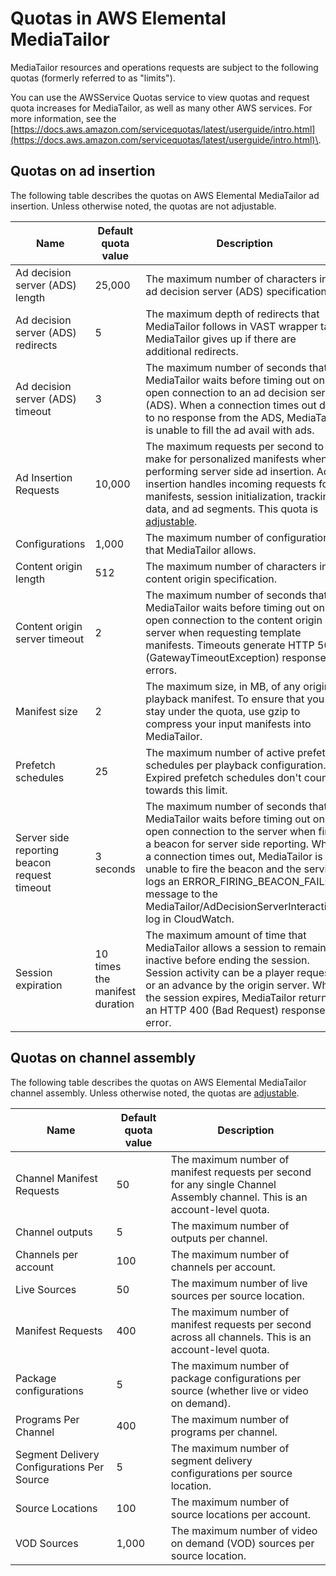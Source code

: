 # Quotas in AWS Elemental MediaTailor<a name="quotas"></a>

MediaTailor resources and operations requests are subject to the following quotas \(formerly referred to as "limits"\)\.

 You can use the AWSService Quotas service to view quotas and request quota increases for MediaTailor, as well as many other AWS services\. For more information, see the [https://docs.aws.amazon.com/servicequotas/latest/userguide/intro.html](https://docs.aws.amazon.com/servicequotas/latest/userguide/intro.html)\.

## Quotas on ad insertion<a name="ad-insertion-quotas"></a>

The following table describes the quotas on AWS Elemental MediaTailor ad insertion\. Unless otherwise noted, the quotas are not adjustable\.


| Name | Default quota value | Description | 
| --- | --- | --- | 
| Ad decision server \(ADS\) length | 25,000  | The maximum number of characters in an ad decision server \(ADS\) specification\.  | 
| Ad decision server \(ADS\) redirects | 5 | The maximum depth of redirects that MediaTailor follows in VAST wrapper tags\. MediaTailor gives up if there are additional redirects\. | 
| Ad decision server \(ADS\) timeout | 3 | The maximum number of seconds that MediaTailor waits before timing out on an open connection to an ad decision server \(ADS\)\. When a connection times out due to no response from the ADS, MediaTailor is unable to fill the ad avail with ads\. | 
| Ad Insertion Requests | 10,000 | The maximum requests per second to make for personalized manifests when performing server side ad insertion\. Ad insertion handles incoming requests for manifests, session initialization, tracking data, and ad segments\. This quota is [adjustable](https://console.aws.amazon.com/servicequotas/home/services/mediatailor/quotas/L-32FBC51C)\. | 
| Configurations | 1,000 | The maximum number of configurations that MediaTailor allows\.  | 
| Content origin length | 512  | The maximum number of characters in a content origin specification\.  | 
| Content origin server timeout | 2 | The maximum number of seconds that MediaTailor waits before timing out on an open connection to the content origin server when requesting template manifests\. Timeouts generate HTTP 504 \(GatewayTimeoutException\) response errors\.  | 
| Manifest size | 2 | The maximum size, in MB, of any origin playback manifest\. To ensure that you stay under the quota, use gzip to compress your input manifests into MediaTailor\. | 
| Prefetch schedules | 25 | The maximum number of active prefetch schedules per playback configuration\. Expired prefetch schedules don't count towards this limit\.  | 
| Server side reporting beacon request timeout | 3 seconds | The maximum number of seconds that MediaTailor waits before timing out on an open connection to the server when firing a beacon for server side reporting\. When a connection times out, MediaTailor is unable to fire the beacon and the service logs an ERROR\_FIRING\_BEACON\_FAILED message to the MediaTailor/AdDecisionServerInteractions log in CloudWatch\. | 
| Session expiration  | 10 times the manifest duration | The maximum amount of time that MediaTailor allows a session to remain inactive before ending the session\. Session activity can be a player request or an advance by the origin server\. When the session expires, MediaTailor returns an HTTP 400 \(Bad Request\) response error\. | 

## Quotas on channel assembly<a name="channel-assembly-quotas"></a>

The following table describes the quotas on AWS Elemental MediaTailor channel assembly\. Unless otherwise noted, the quotas are [adjustable](https://console.aws.amazon.com/servicequotas/home/services/mediatailor/quotas)\.


| Name | Default quota value | Description | 
| --- | --- | --- | 
| Channel Manifest Requests | 50 | The maximum number of manifest requests per second for any single Channel Assembly channel\. This is an account\-level quota\. | 
| Channel outputs | 5 | The maximum number of outputs per channel\. | 
| Channels per account | 100 | The maximum number of channels per account\. | 
| Live Sources | 50 | The maximum number of live sources per source location\. | 
| Manifest Requests | 400 | The maximum number of manifest requests per second across all channels\. This is an account\-level quota\. | 
| Package configurations | 5 | The maximum number of package configurations per source \(whether live or video on demand\)\. | 
| Programs Per Channel | 400 | The maximum number of programs per channel\. | 
| Segment Delivery Configurations Per Source | 5 | The maximum number of segment delivery configurations per source location\. | 
| Source Locations | 100 | The maximum number of source locations per account\. | 
| VOD Sources | 1,000 | The maximum number of video on demand \(VOD\) sources per source location\. | 